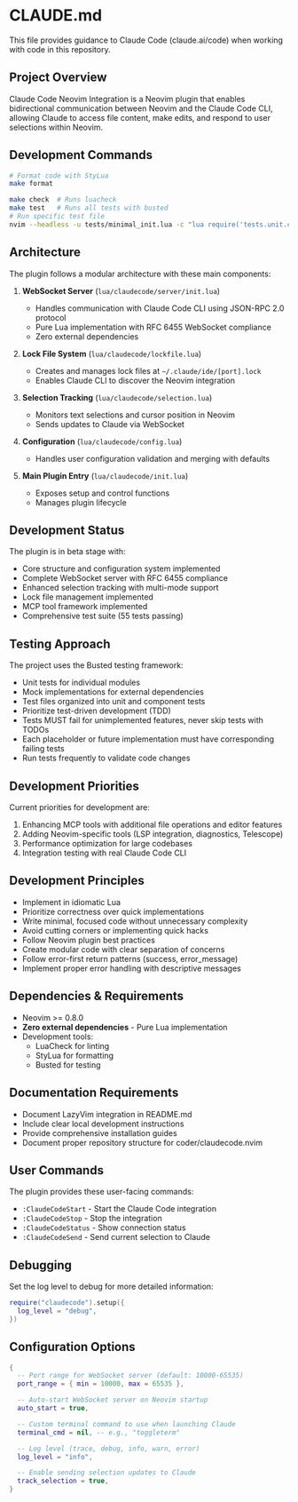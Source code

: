 # CLAUDE.md

This file provides guidance to Claude Code (claude.ai/code) when working with code in this repository.

## Project Overview

Claude Code Neovim Integration is a Neovim plugin that enables bidirectional communication between Neovim and the Claude Code CLI, allowing Claude to access file content, make edits, and respond to user selections within Neovim.

## Development Commands

```bash
# Format code with StyLua
make format

make check  # Runs luacheck
make test   # Runs all tests with busted
# Run specific test file
nvim --headless -u tests/minimal_init.lua -c "lua require('tests.unit.config_spec')"
```

## Architecture

The plugin follows a modular architecture with these main components:

1. **WebSocket Server** (`lua/claudecode/server/init.lua`)

   - Handles communication with Claude Code CLI using JSON-RPC 2.0 protocol
   - Pure Lua implementation with RFC 6455 WebSocket compliance
   - Zero external dependencies

2. **Lock File System** (`lua/claudecode/lockfile.lua`)

   - Creates and manages lock files at `~/.claude/ide/[port].lock`
   - Enables Claude CLI to discover the Neovim integration

3. **Selection Tracking** (`lua/claudecode/selection.lua`)

   - Monitors text selections and cursor position in Neovim
   - Sends updates to Claude via WebSocket

4. **Configuration** (`lua/claudecode/config.lua`)

   - Handles user configuration validation and merging with defaults

5. **Main Plugin Entry** (`lua/claudecode/init.lua`)
   - Exposes setup and control functions
   - Manages plugin lifecycle

## Development Status

The plugin is in beta stage with:

- Core structure and configuration system implemented
- Complete WebSocket server with RFC 6455 compliance
- Enhanced selection tracking with multi-mode support
- Lock file management implemented
- MCP tool framework implemented
- Comprehensive test suite (55 tests passing)

## Testing Approach

The project uses the Busted testing framework:

- Unit tests for individual modules
- Mock implementations for external dependencies
- Test files organized into unit and component tests
- Prioritize test-driven development (TDD)
- Tests MUST fail for unimplemented features, never skip tests with TODOs
- Each placeholder or future implementation must have corresponding failing tests
- Run tests frequently to validate code changes

## Development Priorities

Current priorities for development are:

1. Enhancing MCP tools with additional file operations and editor features
2. Adding Neovim-specific tools (LSP integration, diagnostics, Telescope)
3. Performance optimization for large codebases
4. Integration testing with real Claude Code CLI

## Development Principles

- Implement in idiomatic Lua
- Prioritize correctness over quick implementations
- Write minimal, focused code without unnecessary complexity
- Avoid cutting corners or implementing quick hacks
- Follow Neovim plugin best practices
- Create modular code with clear separation of concerns
- Follow error-first return patterns (success, error_message)
- Implement proper error handling with descriptive messages

## Dependencies & Requirements

- Neovim >= 0.8.0
- **Zero external dependencies** - Pure Lua implementation
- Development tools:
  - LuaCheck for linting
  - StyLua for formatting
  - Busted for testing

## Documentation Requirements

- Document LazyVim integration in README.md
- Include clear local development instructions
- Provide comprehensive installation guides
- Document proper repository structure for coder/claudecode.nvim

## User Commands

The plugin provides these user-facing commands:

- `:ClaudeCodeStart` - Start the Claude Code integration
- `:ClaudeCodeStop` - Stop the integration
- `:ClaudeCodeStatus` - Show connection status
- `:ClaudeCodeSend` - Send current selection to Claude

## Debugging

Set the log level to debug for more detailed information:

```lua
require("claudecode").setup({
  log_level = "debug",
})
```

## Configuration Options

```lua
{
  -- Port range for WebSocket server (default: 10000-65535)
  port_range = { min = 10000, max = 65535 },

  -- Auto-start WebSocket server on Neovim startup
  auto_start = true,

  -- Custom terminal command to use when launching Claude
  terminal_cmd = nil, -- e.g., "toggleterm"

  -- Log level (trace, debug, info, warn, error)
  log_level = "info",

  -- Enable sending selection updates to Claude
  track_selection = true,
}
```
